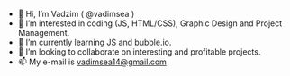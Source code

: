 - 👋 Hi, I’m Vadzim ( @vadimsea )
- 👀 I’m interested in coding (JS, HTML/CSS), Graphic Design and Project Management. 
- 🌱 I’m currently learning JS and bubble.io.
- 💞️ I’m looking to collaborate on interesting and profitable projects.
- 📫 My e-mail is vadimsea14@gmail.com

<!---
vadimsea/vadimsea is a ✨ special ✨ repository because its `README.md` (this file) appears on your GitHub profile.
You can click the Preview link to take a look at your changes.
--->
